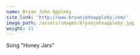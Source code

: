 ```yaml
---
name: Bryan John Appleby
site_link: 'http://www.bryanjohnappleby.com/'
image_path: /assets/images/bryanjohnappleby.jpg
weight: 11
---
```



Song "Honey Jars"